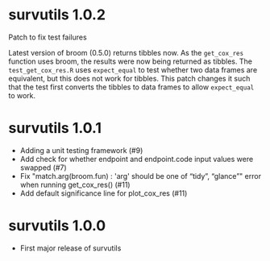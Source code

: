 # survutils 1.0.2

Patch to fix test failures

Latest version of broom (0.5.0) returns tibbles now. As the `get_cox_res` 
function uses broom, the results were now being returned as tibbles. The 
`test_get_cox_res.R` uses `expect_equal` to test whether two data frames are 
equivalent, but this does not work for tibbles. This patch changes it such that 
the test first converts the tibbles to data frames to allow `expect_equal` to 
work.  

# survutils 1.0.1

* Adding a unit testing framework (#9)
* Add check for whether endpoint and endpoint.code input values were swapped (#7)
* Fix "match.arg(broom.fun) : 'arg' should be one of “tidy”, “glance”" error when running get_cox_res() (#11)
* Add default significance line for plot_cox_res (#11)

# survutils 1.0.0

* First major release of survutils
